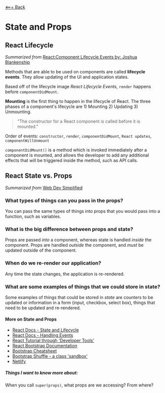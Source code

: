 [<=== Back](README.md)

# State and Props

## React Lifecycle
*Summarized from* [React:Component Lifecycle Events by: Joshua Blankenship](https://medium.com/@joshuablankenshipnola/react-component-lifecycle-events-cb77e670a093)

Methods that are able to be used on components are called **lifecycle events**. They allow updating of the UI and application states. 

Based off of the lifecycle image *React Lifecycle Events*, `render` happens before `componentDidMount`.

**Mounting** is the first thing to happen in the lifecycle of React. The three phases of a component's lifecycle are 1) Mounting 2) Updating 3) Unmounting.

> "The constructor for a React component is called before it is mounted."

Order of events: `constructor`, `render`, `componentDidMount`, `React updates`, `componentWillUnmount`

`componentDidMount()` is a method which is invoked immediately after a component is mounted, and allows the developer to add any additional effects that will be triggered inside the method, such as API calls.

## React State vs. Props
*Summarized from* [Web Dev Simplified](https://www.youtube.com/watch?v=IYvD9oBCuJI)

### What types of things can you pass in the props?

You can pass the same types of things into props that you would pass into a function, such as variables.

### What is the big difference between props and state?

Props are passed *into* a component, whereas state is handled *inside* the component. Props are handled *outside* the component, and *must* be updated outside of the component.

### When do we re-render our application?

Any time the state changes, the application is re-rendered. 

### What are some examples of things that we could store in state?

Some examples of things that could be stored in *state* are counters to be updated or information in a form (input, checkbox, select box), things that need to be updated and re-rendered.

#### More on State and Props
- [React Docs - State and Lifecycle](https://reactjs.org/docs/state-and-lifecycle.html)
- [React Docs - Handling Events](https://reactjs.org/docs/handling-events.html)
- [React Tutorial through 'Developer Tools'](https://reactjs.org/tutorial/tutorial.html)
- [React Bootstrap Documentation](https://react-bootstrap.github.io/)
- [Bootstrap Cheatsheet](https://getbootstrap.com/docs/5.0/examples/cheatsheet/)
- [Bootstrap Shuffle - a class 'sandbox'](https://bootstrapshuffle.com/classes)
- [Netlify](https://www.netlify.com/)

##### Things I want to know more about:

When you call `super(props)`, what props are we accessing? From where?
